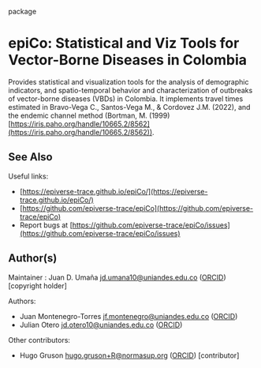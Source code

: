 package

# epiCo: Statistical and Viz Tools for Vector-Borne Diseases in Colombia

Provides statistical and visualization tools for the analysis of demographic indicators, and spatio-temporal behavior and characterization of outbreaks of vector-borne diseases (VBDs) in Colombia. It implements travel times estimated in Bravo-Vega C., Santos-Vega M., & Cordovez J.M. (2022), and the endemic channel method (Bortman, M. (1999) [https://iris.paho.org/handle/10665.2/8562](https://iris.paho.org/handle/10665.2/8562)).

## See Also

Useful links:

 * [https://epiverse-trace.github.io/epiCo/](https://epiverse-trace.github.io/epiCo/)
 * [https://github.com/epiverse-trace/epiCo](https://github.com/epiverse-trace/epiCo)
 * Report bugs at [https://github.com/epiverse-trace/epiCo/issues](https://github.com/epiverse-trace/epiCo/issues)

## Author(s)

Maintainer : Juan D. Umaña jd.umana10@uniandes.edu.co ([ORCID](https://orcid.org/0000-0003-0316-6164)) [copyright holder]

Authors:

 * Juan Montenegro-Torres jf.montenegro@uniandes.edu.co ([ORCID](https://orcid.org/0000-0003-2755-4743))
 * Julian Otero jd.otero10@uniandes.edu.co ([ORCID](https://orcid.org/0009-0006-0429-7747))

Other contributors:

 * Hugo Gruson hugo.gruson+R@normasup.org ([ORCID](https://orcid.org/0000-0002-4094-1476)) [contributor]

